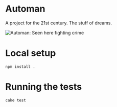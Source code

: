 Automan
======================

A project for the 21st century.   The stuff of dreams.

![Automan: Seen here fighting crime](http://upload.wikimedia.org/wikipedia/en/a/a9/Automan.jpg)

Local setup
======================
    npm install .

Running the tests
======================
    cake test
